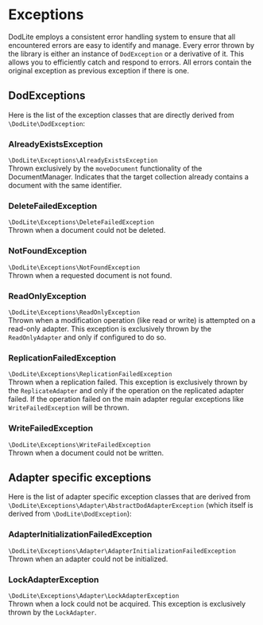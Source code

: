 # Exceptions

DodLite employs a consistent error handling system to ensure that all encountered errors are easy to identify and manage. Every error thrown by the library is either an
instance of `DodException` or a derivative of it. This allows you to efficiently catch and respond to errors. All errors contain the original exception as previous
exception if there is one.

## DodExceptions

Here is the list of the exception classes that are directly derived from `\DodLite\DodException`:

### AlreadyExistsException

`\DodLite\Exceptions\AlreadyExistsException`<br>
Thrown exclusively by the `moveDocument` functionality of the DocumentManager. Indicates that the target collection already contains a document with the same identifier.

### DeleteFailedException

`\DodLite\Exceptions\DeleteFailedException`<br>
Thrown when a document could not be deleted.

### NotFoundException

`\DodLite\Exceptions\NotFoundException`<br>
Thrown when a requested document is not found.

### ReadOnlyException

`\DodLite\Exceptions\ReadOnlyException`<br>
Thrown when a modification operation (like read or write) is attempted on a read-only adapter. This exception is exclusively thrown by the `ReadOnlyAdapter` and
only if configured to do so.

### ReplicationFailedException

`\DodLite\Exceptions\ReplicationFailedException`<br>
Thrown when a replication failed. This exception is exclusively thrown by the `ReplicateAdapter` and only if the operation on the replicated adapter failed. If the operation
failed on the main adapter regular exceptions like `WriteFailedException` will be thrown.

### WriteFailedException

`\DodLite\Exceptions\WriteFailedException`<br>
Thrown when a document could not be written.

## Adapter specific exceptions

Here is the list of adapter specific exception classes that are derived from `\DodLite\Exceptions\Adapter\AbstractDodAdapterException` (which itself is derived from `\DodLite\DodException`):

### AdapterInitializationFailedException

`\DodLite\Exceptions\Adapter\AdapterInitializationFailedException`<br>
Thrown when an adapter could not be initialized.

### LockAdapterException

`\DodLite\Exceptions\Adapter\LockAdapterException`<br>
Thrown when a lock could not be acquired. This exception is exclusively thrown by the `LockAdapter`.
